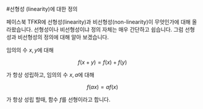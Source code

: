 #선형성 (linearity)에 대한 정의

페이스북 TFKR에 선형성(linearity)과 비선형성(non-linearity)이 무엇인가에 대해 올라왔습니다. 선형성이나 비선형성이냐 정의 자체는 매우 간단하고 쉽습니다. 그럼 선형성과 비선형성의 정의에 대해 알아 보겠습니다.

임의의 수 $x, y$에 대해

$$
f(x + y) = f(x) + f(y)
$$

가 항상 성립하고, 임의의 수 $x, a$에 대해

$$
f(a x) = a f(x)
$$

가 항상 성립 할때, 함수 $f$를 선형이라고 합니다.


